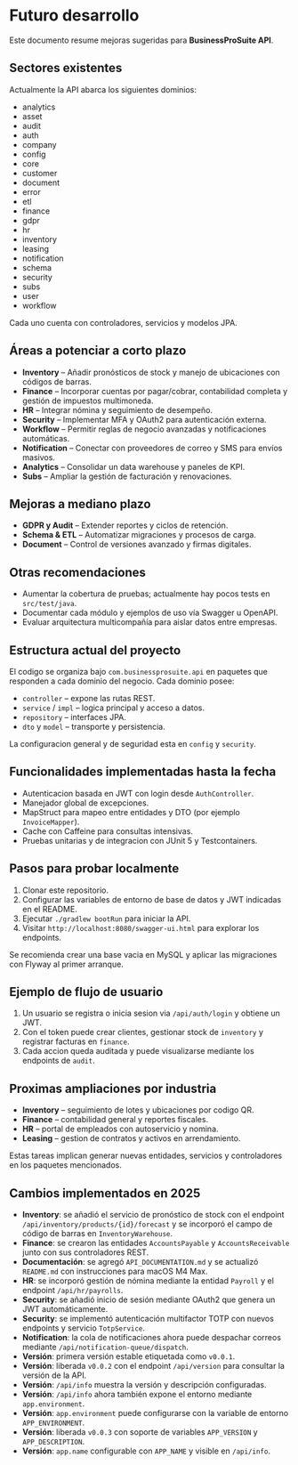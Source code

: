 # Futuro desarrollo

Este documento resume mejoras sugeridas para **BusinessProSuite API**.

## Sectores existentes

Actualmente la API abarca los siguientes dominios:

- analytics
- asset
- audit
- auth
- company
- config
- core
- customer
- document
- error
- etl
- finance
- gdpr
- hr
- inventory
- leasing
- notification
- schema
- security
- subs
- user
- workflow

Cada uno cuenta con controladores, servicios y modelos JPA.

## Áreas a potenciar a corto plazo

- **Inventory** – Añadir pronósticos de stock y manejo de ubicaciones con códigos de barras.
- **Finance** – Incorporar cuentas por pagar/cobrar, contabilidad completa y gestión de impuestos multimoneda.
- **HR** – Integrar nómina y seguimiento de desempeño.
- **Security** – Implementar MFA y OAuth2 para autenticación externa.
- **Workflow** – Permitir reglas de negocio avanzadas y notificaciones automáticas.
- **Notification** – Conectar con proveedores de correo y SMS para envíos masivos.
- **Analytics** – Consolidar un data warehouse y paneles de KPI.
- **Subs** – Ampliar la gestión de facturación y renovaciones.

## Mejoras a mediano plazo

- **GDPR y Audit** – Extender reportes y ciclos de retención.
- **Schema & ETL** – Automatizar migraciones y procesos de carga.
- **Document** – Control de versiones avanzado y firmas digitales.

## Otras recomendaciones

- Aumentar la cobertura de pruebas; actualmente hay pocos tests en `src/test/java`.
- Documentar cada módulo y ejemplos de uso vía Swagger u OpenAPI.
- Evaluar arquitectura multicompañía para aislar datos entre empresas.


## Estructura actual del proyecto

El codigo se organiza bajo `com.businessprosuite.api` en paquetes que responden a cada dominio del negocio. Cada dominio posee:

- `controller` – expone las rutas REST.
- `service` / `impl` – logica principal y acceso a datos.
- `repository` – interfaces JPA.
- `dto` y `model` – transporte y persistencia.

La configuracion general y de seguridad esta en `config` y `security`.

## Funcionalidades implementadas hasta la fecha

- Autenticacion basada en JWT con login desde `AuthController`.
- Manejador global de excepciones.
- MapStruct para mapeo entre entidades y DTO (por ejemplo `InvoiceMapper`).
- Cache con Caffeine para consultas intensivas.
- Pruebas unitarias y de integracion con JUnit 5 y Testcontainers.

## Pasos para probar localmente

1. Clonar este repositorio.
2. Configurar las variables de entorno de base de datos y JWT indicadas en el README.
3. Ejecutar `./gradlew bootRun` para iniciar la API.
4. Visitar `http://localhost:8080/swagger-ui.html` para explorar los endpoints.

Se recomienda crear una base vacia en MySQL y aplicar las migraciones con Flyway al primer arranque.

## Ejemplo de flujo de usuario

1. Un usuario se registra o inicia sesion via `/api/auth/login` y obtiene un JWT.
2. Con el token puede crear clientes, gestionar stock de `inventory` y registrar facturas en `finance`.
3. Cada accion queda auditada y puede visualizarse mediante los endpoints de `audit`.

## Proximas ampliaciones por industria

- **Inventory** – seguimiento de lotes y ubicaciones por codigo QR.
- **Finance** – contabilidad general y reportes fiscales.
- **HR** – portal de empleados con autoservicio y nomina.
- **Leasing** – gestion de contratos y activos en arrendamiento.

Estas tareas implican generar nuevas entidades, servicios y controladores en los paquetes mencionados.

## Cambios implementados en 2025

- **Inventory**: se añadió el servicio de pronóstico de stock con el endpoint `/api/inventory/products/{id}/forecast` y se incorporó el campo de código de barras en `InventoryWarehouse`.
- **Finance**: se crearon las entidades `AccountsPayable` y `AccountsReceivable` junto con sus controladores REST.
- **Documentación**: se agregó `API_DOCUMENTATION.md` y se actualizó `README.md` con instrucciones para macOS M4 Max.
- **HR**: se incorporó gestión de nómina mediante la entidad `Payroll` y el endpoint `/api/hr/payrolls`.
- **Security**: se añadió inicio de sesión mediante OAuth2 que genera un JWT automáticamente.
- **Security**: se implementó autenticación multifactor TOTP con nuevos endpoints y servicio `TotpService`.
- **Notification**: la cola de notificaciones ahora puede despachar correos mediante `/api/notification-queue/dispatch`.
- **Versión**: primera versión estable etiquetada como `v0.0.1`.
- **Versión**: liberada `v0.0.2` con el endpoint `/api/version` para consultar la versión de la API.
- **Versión**: `/api/info` muestra la versión y descripción configuradas.
- **Versión**: `/api/info` ahora también expone el entorno mediante `app.environment`.
- **Versión**: `app.environment` puede configurarse con la variable de entorno `APP_ENVIRONMENT`.
- **Versión**: liberada `v0.0.3` con soporte de variables `APP_VERSION` y `APP_DESCRIPTION`.
- **Versión**: `app.name` configurable con `APP_NAME` y visible en `/api/info`.
